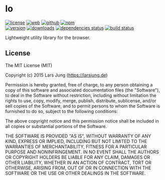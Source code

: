 # lo

[![license][license-img]][github] [![web][web-img]][web] [![github][github-img]][github] [![npm][npm-img]][npm]  
[![version][npm-v-img]][npm] [![downloads][npm-dm-img]][npm] [![dependencies status][gemnasium-img]][gemnasium] [![build status][travis-img]][travis]


Lightweight utility library for the browser.


## License
The MIT License (MIT)

Copyright (c) 2015 Lars Jung (https://larsjung.de)

Permission is hereby granted, free of charge, to any person obtaining a copy
of this software and associated documentation files (the "Software"), to deal
in the Software without restriction, including without limitation the rights
to use, copy, modify, merge, publish, distribute, sublicense, and/or sell
copies of the Software, and to permit persons to whom the Software is
furnished to do so, subject to the following conditions:

The above copyright notice and this permission notice shall be included in
all copies or substantial portions of the Software.

THE SOFTWARE IS PROVIDED "AS IS", WITHOUT WARRANTY OF ANY KIND, EXPRESS OR
IMPLIED, INCLUDING BUT NOT LIMITED TO THE WARRANTIES OF MERCHANTABILITY,
FITNESS FOR A PARTICULAR PURPOSE AND NONINFRINGEMENT. IN NO EVENT SHALL THE
AUTHORS OR COPYRIGHT HOLDERS BE LIABLE FOR ANY CLAIM, DAMAGES OR OTHER
LIABILITY, WHETHER IN AN ACTION OF CONTRACT, TORT OR OTHERWISE, ARISING FROM,
OUT OF OR IN CONNECTION WITH THE SOFTWARE OR THE USE OR OTHER DEALINGS IN
THE SOFTWARE.


[web]: https://larsjung.de/lo/
[github]: https://github.com/lrsjng/lo
[npm]: https://www.npmjs.org/package/lo
[gemnasium]: https://gemnasium.com/lrsjng/lo
[travis]: https://travis-ci.org/lrsjng/lo

[license-img]: https://img.shields.io/badge/license-MIT-a0a060.svg?style=flat-square
[web-img]: https://img.shields.io/badge/web-larsjung.de/lo-a0a060.svg?style=flat-square
[github-img]: https://img.shields.io/badge/github-lrsjng/lo-a0a060.svg?style=flat-square
[npm-img]: https://img.shields.io/badge/npm-lo-a0a060.svg?style=flat-square

[npm-v-img]: https://img.shields.io/npm/v/lo.svg?style=flat-square
[npm-dm-img]: https://img.shields.io/npm/dm/lo.svg?style=flat-square
[gemnasium-img]: https://img.shields.io/gemnasium/lrsjng/lo.svg?style=flat-square
[travis-img]: https://img.shields.io/travis/lrsjng/lo.svg?style=flat-square
